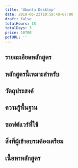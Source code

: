 ```yaml
---
title: 'Ubuntu Desktop'
date: 2019-06-23T10:58:48+07:00
draft: false
totalHours: 18
totalDays: 3
price: 10700
pdfURL: ''
---
```


## รายละเอียดหลักสูตร

## หลักสูตรนี้เหมาะสำหรับ

## วัตถุประสงค์

## ความรู้พื้นฐาน

## ซอฟต์แวร์ที่ใช้

## สิ่งที่ผู้เข้าอบรมต้องเตรียม

## เนื้อหาหลักสูตร
